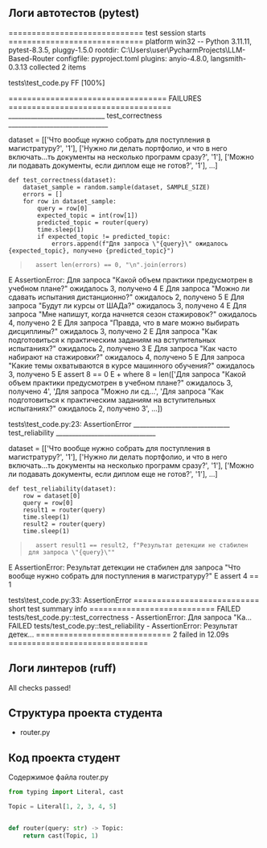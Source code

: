 ## Логи автотестов (pytest)
============================= test session starts =============================
platform win32 -- Python 3.11.11, pytest-8.3.5, pluggy-1.5.0
rootdir: C:\Users\user\PycharmProjects\LLM-Based-Router
configfile: pyproject.toml
plugins: anyio-4.8.0, langsmith-0.3.13
collected 2 items

tests\test_code.py FF                                                    [100%]

================================== FAILURES ===================================
______________________________ test_correctness _______________________________

dataset = [['Что вообще нужно собрать для поступления в магистратуру?', '1'], ['Нужно ли делать портфолио, и что в него включать...ть документы на несколько программ сразу?', '1'], ['Можно ли подавать документы, если диплом еще не готов?', '1'], ...]

    def test_correctness(dataset):
        dataset_sample = random.sample(dataset, SAMPLE_SIZE)
        errors = []
        for row in dataset_sample:
            query = row[0]
            expected_topic = int(row[1])
            predicted_topic = router(query)
            time.sleep(1)
            if expected_topic != predicted_topic:
                errors.append(f"Для запроса \"{query}\" ожидалось {expected_topic}, получено {predicted_topic}")
>       assert len(errors) == 0, "\n".join(errors)
E       AssertionError: Для запроса "Какой объем практики предусмотрен в учебном плане?" ожидалось 3, получено 4
E         Для запроса "Можно ли сдавать испытания дистанционно?" ожидалось 2, получено 5
E         Для запроса "Будут ли курсы от ШАДа?" ожидалось 3, получено 4
E         Для запроса "Мне напишут, когда начнется сезон стажировок?" ожидалось 4, получено 2
E         Для запроса "Правда, что в маге можно выбирать дисциплины?" ожидалось 3, получено 2
E         Для запроса "Как подготовиться к практическим заданиям на вступительных испытаниях?" ожидалось 2, получено 3
E         Для запроса "Как часто набирают на стажировки?" ожидалось 4, получено 5
E         Для запроса "Какие темы охватываются в курсе машинного обучения?" ожидалось 3, получено 5
E       assert 8 == 0
E        +  where 8 = len(['Для запроса "Какой объем практики предусмотрен в учебном плане?" ожидалось 3, получено 4', 'Для запроса "Можно ли сд...', 'Для запроса "Как подготовиться к практическим заданиям на вступительных испытаниях?" ожидалось 2, получено 3', ...])

tests\test_code.py:23: AssertionError
______________________________ test_reliability _______________________________

dataset = [['Что вообще нужно собрать для поступления в магистратуру?', '1'], ['Нужно ли делать портфолио, и что в него включать...ть документы на несколько программ сразу?', '1'], ['Можно ли подавать документы, если диплом еще не готов?', '1'], ...]

    def test_reliability(dataset):
        row = dataset[0]
        query = row[0]
        result1 = router(query)
        time.sleep(1)
        result2 = router(query)
        time.sleep(1)
>       assert result1 == result2, f"Результат детекции не стабилен для запроса \"{query}\""
E       AssertionError: Результат детекции не стабилен для запроса "Что вообще нужно собрать для поступления в магистратуру?"
E       assert 4 == 1

tests\test_code.py:33: AssertionError
=========================== short test summary info ===========================
FAILED tests/test_code.py::test_correctness - AssertionError: Для запроса "Ка...
FAILED tests/test_code.py::test_reliability - AssertionError: Результат детек...
============================= 2 failed in 12.09s ==============================

## Логи линтеров (ruff)
All checks passed!

## Структура проекта студента

- router.py

## Код проекта студент

Содержимое файла router.py
```Python
from typing import Literal, cast

Topic = Literal[1, 2, 3, 4, 5]


def router(query: str) -> Topic:
    return cast(Topic, 1)

```
